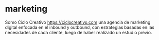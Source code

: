 # marketing
Somo Ciclo Creativo https://ciclocreativo.com una agencia de marketing digital enfocada en el inbound y outbound, con estrategias basadas en las necesidades de cada cliente, luego de haber realizado un estudio previo.
